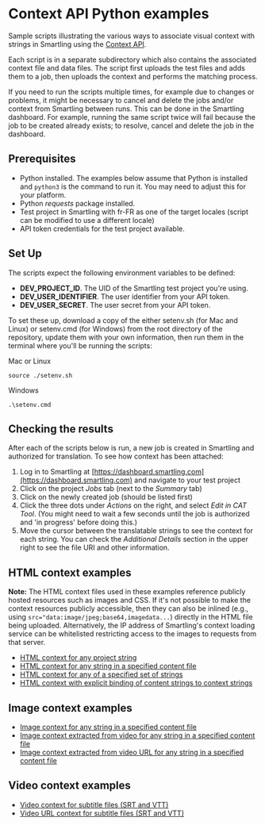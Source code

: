 # Context API Python examples

Sample scripts illustrating the various ways to associate visual context with strings in Smartling using the [Context API](https://api-reference.smartling.com/#tag/Context).

Each script is in a separate subdirectory which also contains the associated context file and data files. The script first uploads the test files and adds them to a job, then uploads the context and performs the matching process.

If you need to run the scripts multiple times, for example due to changes or problems, it might be necessary to cancel and delete the jobs and/or context from Smartling between runs. This can be done in the Smartling dashboard. For example, running the same script twice will fail because the job to be created already exists; to resolve, cancel and delete the job in the dashboard.

## Prerequisites
* Python installed. The examples below assume that Python is installed and `python3` is the command to run it. You may need to adjust this for your platform.
* Python *requests* package installed.
* Test project in Smartling with fr-FR as one of the target locales (script can be modified to use a different locale)
* API token credentials for the test project available.

## Set Up
The scripts expect the following environment variables to be defined:

* **DEV_PROJECT_ID**. The UID of the Smartling test project you're using.
* **DEV_USER_IDENTIFIER**. The user identifier from your API token.
* **DEV_USER_SECRET**. The user secret from your API token.

To set these up, download a copy of the either setenv.sh (for Mac and Linux) or setenv.cmd (for Windows) from the root directory of the repository, update them with your own information, then run them in the terminal where you'll be running the scripts:

Mac or Linux
```
source ./setenv.sh
```
Windows
```
.\setenv.cmd
```

## Checking the results

After each of the scripts below is run, a new job is created in Smartling and authorized for translation. To see how context has been attached:

1. Log in to Smartling at [https://dashboard.smartling.com](https://dashboard.smartling.com) and navigate to your test project
2. Click on the project *Jobs* tab (next to the *Summary* tab)
3. Click on the newly created job (should be listed first)
4. Click the three dots under *Actions* on the right, and select *Edit in CAT Tool*. (You might need to wait a few seconds until the job is authorized and 'in progress' before doing this.)
5. Move the cursor between the translatable strings to see the context for each string. You can check the *Additional Details* section in the upper right to see the file URI and other information.

## HTML context examples

**Note:** The HTML context files used in these examples reference publicly hosted resources such as images and CSS. If it's not possible to make the context resources publicly accessible, then they can also be inlined (e.g., using  `src="data:image/jpeg;base64,imagedata...`) directly in the HTML file being uploaded. Alternatively, the IP address of Smartling's context loading service can be whitelisted restricting access to the images to requests from that server.

* [HTML context for any project string](html-match-all)
* [HTML context for any string in a specified content file](html-match-fileuri)
* [HTML context for any of a specified set of strings](html-match-strings)
* [HTML context with explicit binding of content strings to context strings](html-explicit-binding)

## Image context examples
* [Image context for any string in a specified content file](image-match-fileuri)
* [Image context extracted from video for any string in a specified content file](images-from-video-match-fileuri)
* [Image context extracted from video URL for any string in a specified content file](images-from-vidurl-match-fileuri)

## Video context examples
* [Video context for subtitle files (SRT and VTT)](video-match-fileuri)
* [Video URL context for subtitle files (SRT and VTT)](vidurl-match-fileuri)
